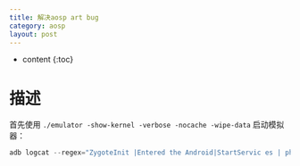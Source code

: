 ```yaml
---
title: 解决aosp art bug
category: aosp
layout: post
---
```

* content
{:toc}

# 描述
首先使用
`./emulator -show-kernel -verbose -nocache -wipe-data`
启动模拟器：
```c
adb logcat --regex="ZygoteInit |Entered the Android|StartServic es | phase |set rtc to|Setting time"
```
